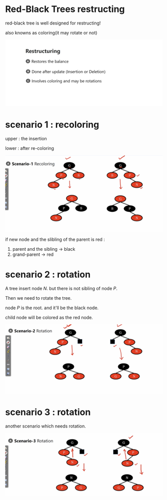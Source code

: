 # Red-Black Trees restructing

red-black tree is well designed for restructing!

also knowns as coloring(it may rotate or not)

<img src='../assets/207_1.png'></img>

# scenario 1 : recoloring

upper : the insertion

lower : after re-coloring

<img src='../assets/207_2.png'></img>

if new node and the slibling of the parent is red : 

1. parent and the sibling -> black
2. grand-parent -> red

# scenario 2 : rotation

A tree insert node $N$. but there is not sibling of node $P$.

Then we need to rotate the tree. 

node $P$ is the root. and it'll be the black node.

child node will be colored as the red node.

<img src='../assets/207_3.png'></img>

# scenario 3 : rotation

another scenario which needs rotation.

<img src='../assets/207_4.png'></img>